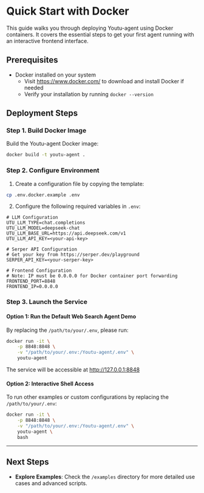 # Quick Start with Docker

This guide walks you through deploying Youtu-agent using Docker containers. It covers the essential steps to get your first agent running with an interactive frontend interface.


## Prerequisites

- Docker installed on your system
  - Visit https://www.docker.com/ to download and install Docker if needed
  - Verify your installation by running `docker --version`

## Deployment Steps

### Step 1. Build Docker Image

Build the Youtu-agent Docker image:
```bash
docker build -t youtu-agent .
```

### Step 2. Configure Environment

1. Create a configuration file by copying the template:
```bash
cp .env.docker.example .env
```

2. Configure the following required variables in `.env`:

```plaintext
# LLM Configuration
UTU_LLM_TYPE=chat.completions
UTU_LLM_MODEL=deepseek-chat
UTU_LLM_BASE_URL=https://api.deepseek.com/v1
UTU_LLM_API_KEY=<your-api-key>

# Serper API Configuration
# Get your key from https://serper.dev/playground
SERPER_API_KEY=<your-serper-key>

# Frontend Configuration
# Note: IP must be 0.0.0.0 for Docker container port forwarding
FRONTEND_PORT=8848
FRONTEND_IP=0.0.0.0
```

### Step 3. Launch the Service

#### Option 1: Run the Default Web Search Agent Demo

By replacing the `/path/to/your/.env`, please run:
```bash
docker run -it \
    -p 8848:8848 \
    -v "/path/to/your/.env:/Youtu-agent/.env" \
    youtu-agent
```

The service will be accessible at http://127.0.0.1:8848

#### Option 2: Interactive Shell Access
To run other examples or custom configurations by replacing the `/path/to/your/.env`:

```bash
docker run -it \
    -p 8848:8848 \
    -v "/path/to/your/.env:/Youtu-agent/.env" \
    youtu-agent \
    bash
```

---

## Next Steps

- **Explore Examples**: Check the `/examples` directory for more detailed use cases and advanced scripts.
